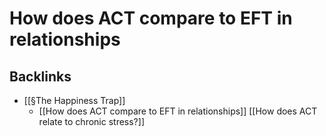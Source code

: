 # How does ACT compare to EFT in relationships
## Backlinks
* [[§The Happiness Trap]]
	* [[How does ACT compare to EFT in relationships]]
[[How does ACT relate to chronic stress?]]

<!-- #perusable ACT with Love. -->

<!-- {BearID:1182DE42-FF07-4CCC-AADC-2DC25A74EB5C-27697-000068CB306A6981} -->
